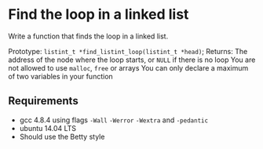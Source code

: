 # Find the loop in a linked list

Write a function that finds the loop in a linked list.

Prototype: `listint_t *find_listint_loop(listint_t *head)`;
Returns: The address of the node where the loop starts, or `NULL` if there is no loop
You are not allowed to use `malloc`, `free` or arrays
You can only declare a maximum of two variables in your function

## Requirements

- gcc 4.8.4 using flags `-Wall` `-Werror` `-Wextra` and `-pedantic`
- ubuntu 14.04 LTS
- Should use the Betty style
